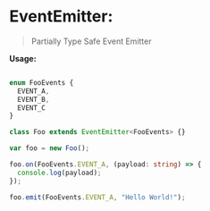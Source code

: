 # EventEmitter:

> Partially Type Safe Event Emitter

**Usage:**

``` ts

enum FooEvents {
  EVENT_A,
  EVENT_B,
  EVENT_C
}

class Foo extends EventEmitter<FooEvents> {}

var foo = new Foo();

foo.on(FooEvents.EVENT_A, (payload: string) => {
  console.log(payload);
});

foo.emit(FooEvents.EVENT_A, "Hello World!");

```

